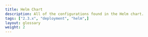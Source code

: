 ```yaml
---
title: Helm Chart
description: All of the configurations found in the Helm chart.
tags: ["2.3.x", "deployment", "helm",]
layout: glossary 
weight: 2
---
```


